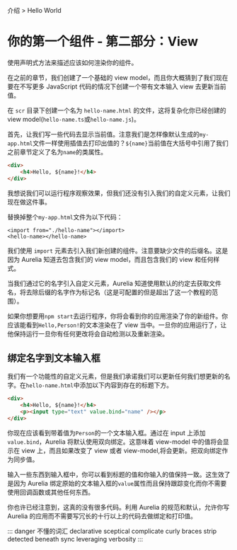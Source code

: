 介绍 > Hello World

# 你的第一个组件 - 第二部分：View

使用声明式方法来描述应该如何渲染你的组件。

在之前的章节，我们创建了一个基础的 view model，而且你大概猜到了我们现在要在不写更多 JavaScript 代码的情况下创建一个带有文本输入 view 去更新当前值。

在 `scr` 目录下创建一个名为 `hello-name.html` 的文件，这将复杂化你已经创建的 view model(`hello-name.ts`或`hello-name.js`)。

首先，让我们写一些代码去显示当前值。注意我们是怎样像默认生成的`my-app.html`文件一样使用插值去打印出值的？`${name}`当前值在大括号中引用了我们之前章节定义了名为`name`的类属性。

```html
<div>
    <h4>Hello, ${name}!</h4>
</div>
```

我想说我们可以运行程序观察效果，但我们还没有引入我们的自定义元素，让我们现在做这件事。

替换掉整个`my-app.html`文件为以下代码：

```
<import from="./hello-name"></import>
<hello-name></hello-name>
```

我们使用 `import` 元素去引入我们新创建的组件。注意要缺少文件的后缀名。这是因为 Aurelia 知道去包含我们的 view model，而且包含我们的 view 和任何样式。

当我们通过它的名字引入自定义元素，Aurelia 知道使用默认的约定去获取文件名，将去除后缀的名字作为标记名（这是可配置的但是超出了这一个教程的范围）。

如果你想要用`npm start`去运行程序，你将会看到你的应用渲染了你的新组件。你应该能看到`Hello,Person!`的文本渲染在了 view 当中。一旦你的应用运行了，让他保持运行一旦你有任何更改将会自动检测以及重新渲染。

## 绑定名字到文本输入框

我们有一个功能性的自定义元素，但是我们承诺我们可以更新任何我们想更新的名字。在`hello-name.html`中添加以下内容到存在的标题下方。

```html
<div>
    <h4>Hello, ${name}!</h4>
    <p><input type="text" value.bind="name" /></p>
</div>
```

你现在应该看到带着值为`Person`的一个文本输入框。通过在 input 上添加`value.bind`，Aurelia 将默认使用双向绑定。这意味着 view-model 中的值将会显示在 view 上，而且如果改变了 view 或者 view-model,将会更新。把双向绑定作为同步值。

输入一些东西到输入框中，你可以看到标题的值和你输入的值保持一致。这生效了是因为 Aurelia 绑定原始的文本输入框的`value`属性而且保持跟踪变化而你不需要使用回调函数或其他任何东西。

你也许已经注意到，这真的没有很多代码。利用 Aurelia 的规范和默认，允许你写 Aurelia 的应用而不需要写冗长的十行以上的代码去做绑定和打印值。

::: danger 不懂的词汇
declarative
sceptical
complicate
curly
braces
strip
detected
beneath
sync
leveraging
verbosity
:::
